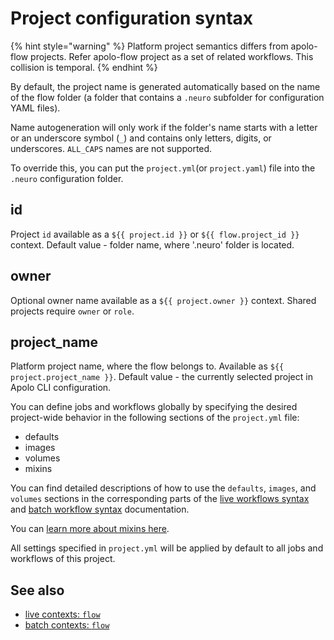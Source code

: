 # Project configuration syntax

{% hint style="warning" %}
Platform project semantics differs from apolo-flow projects. Refer apolo-flow project as a set of related workflows. This collision is temporal.
{% endhint %}

By default, the project name is generated automatically based on the name of the flow folder (a folder that contains a `.neuro` subfolder for configuration YAML files).

Name autogeneration will only work if the folder's name starts with a letter or an underscore symbol (`_`) and contains only letters, digits, or underscores. `ALL_CAPS` names are not supported.

To override this, you can put the `project.yml`(or `project.yaml`) file into the `.neuro` configuration folder.

## id

Project `id` available as a `${{ project.id }}` or `${{ flow.project_id }}` context. Default value - folder name, where '.neuro' folder is located.

## owner

Optional owner name available as a `${{ project.owner }}` context. Shared projects require `owner` or `role`.

## project\_name

Platform project name, where the flow belongs to. Available as `${{ project.project_name }}`. Default value -  the currently selected project in Apolo CLI configuration.

You can define jobs and workflows globally by specifying the desired project-wide behavior in the following sections of the `project.yml` file:

* defaults
* images
* volumes
* mixins

You can find detailed descriptions of how to use the `defaults`, `images`, and `volumes` sections in the corresponding parts of the [live workflows syntax](live-workflow-syntax/) and [batch workflow syntax](batch-workflow-syntax/) documentation.

You can [learn more about mixins here](../mixins.md).

All settings specified in `project.yml` will be applied by default to all jobs and workflows of this project.

## See also

* [live contexts: `flow`](live-workflow-syntax/live-contexts.md#project-context)
* [batch contexts: `flow`](batch-workflow-syntax/batch-contexts.md#project-context)
